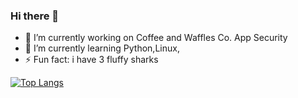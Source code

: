 ### Hi there 👋

<!--
**Solaireis/Solaireis** is a ✨ _special_ ✨ repository because its `README.md` (this file) appears on your GitHub profile.

Here are some ideas to get you started: -->

- 🔭 I’m currently working on Coffee and Waffles Co. App Security
- 🌱 I’m currently learning Python,Linux,
- ⚡ Fun fact: i have 3 fluffy sharks


[![Top Langs](https://github-readme-stats.vercel.app/api/top-langs/?username=Solaireis&langs_count=8)](https://github.com/anuraghazra/github-readme-stats)
